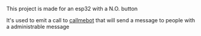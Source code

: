 This project is made for an esp32 with a N.O. button

It's used to emit a call to [callmebot](https://www.callmebot.com/blog/free-api-whatsapp-messages/) that will send a message to people with a administrable message
